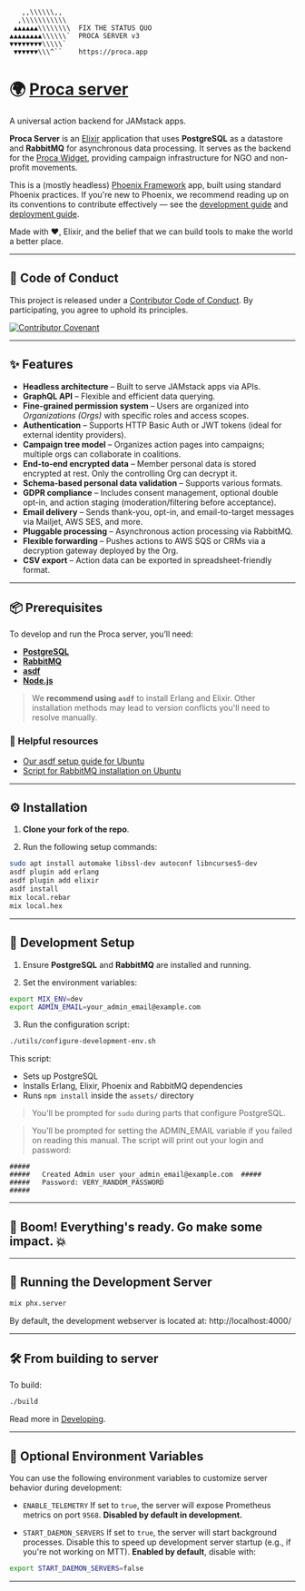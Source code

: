 ```
   ,,\\\\\\,,
  ,\\\\\\\\\\\
 ▲▲▲▲▲▲\\\\\\\\  FIX THE STATUS QUO
▲▲▲▲▲▲▲▲\\\\\\`  PROCA SERVER v3
▼▼▼▼▼▼▼▼\\\\\`
 ▼▼▼▼▼▼\\\^``    https://proca.app
```

# 🌍 [Proca server](https://docs.proca.app)

A universal action backend for JAMstack apps.

**Proca Server** is an [Elixir](https://elixir-lang.org/) application that uses **PostgreSQL** as a datastore and **RabbitMQ** for asynchronous data processing. It serves as the backend for the [Proca Widget](https://github.com/FixTheStatusQuo/proca), providing campaign infrastructure for NGO and non-profit movements.

This is a (mostly headless) [Phoenix Framework](https://www.phoenixframework.org/) app, built using standard Phoenix practices. If you're new to Phoenix, we recommend reading up on its conventions to contribute effectively — see the [development guide](https://hexdocs.pm/phoenix/up_and_running.html) and [deployment guide](https://hexdocs.pm/phoenix/deployment.html).

Made with ❤️, Elixir, and the belief that we can build tools to make the world a better place.

---

## 📢 Code of Conduct

This project is released under a [Contributor Code of Conduct](code_of_conduct.md). By participating, you agree to uphold its principles.

[![Contributor Covenant](https://img.shields.io/badge/Contributor%20Covenant-v2.0%20adopted-ff69b4.svg)](code_of_conduct.md)

---

## ✨ Features

- **Headless architecture** – Built to serve JAMstack apps via APIs.
- **GraphQL API** – Flexible and efficient data querying.
- **Fine-grained permission system** – Users are organized into _Organizations (Orgs)_ with specific roles and access scopes.
- **Authentication** – Supports HTTP Basic Auth or JWT tokens (ideal for external identity providers).
- **Campaign tree model** – Organizes action pages into campaigns; multiple orgs can collaborate in coalitions.
- **End-to-end encrypted data** – Member personal data is stored encrypted at rest. Only the controlling Org can decrypt it.
- **Schema-based personal data validation** – Supports various formats.
- **GDPR compliance** – Includes consent management, optional double opt-in, and action staging (moderation/filtering before acceptance).
- **Email delivery** – Sends thank-you, opt-in, and email-to-target messages via Mailjet, AWS SES, and more.
- **Pluggable processing** – Asynchronous action processing via RabbitMQ.
- **Flexible forwarding** – Pushes actions to AWS SQS or CRMs via a decryption gateway deployed by the Org.
- **CSV export** – Action data can be exported in spreadsheet-friendly format.

---

## 📦 Prerequisites

To develop and run the Proca server, you’ll need:

- **[PostgreSQL](https://www.postgresql.org/download/)**
- **[RabbitMQ](https://www.rabbitmq.com/download.html)**
- **[asdf](https://asdf-vm.com/guide/getting-started.html)**
- **[Node.js](https://nodejs.org/)**

> We **recommend using `asdf`** to install Erlang and Elixir. Other installation methods may lead to version conflicts you'll need to resolve manually.

### 🔗 Helpful resources

- [Our asdf setup guide for Ubuntu](./asdf.md)
- [Script for RabbitMQ installation on Ubuntu](https://www.rabbitmq.com/docs/install-debian#apt-quick-start-cloudsmith)

---

## ⚙️ Installation

1. **Clone your fork of the repo**.

2. Run the following setup commands:

```bash
sudo apt install automake libssl-dev autoconf libncurses5-dev
asdf plugin add erlang
asdf plugin add elixir
asdf install
mix local.rebar
mix local.hex
```

---

## 🧪 Development Setup

1. Ensure **PostgreSQL** and **RabbitMQ** are installed and running.

2. Set the environment variables:

```bash
export MIX_ENV=dev
export ADMIN_EMAIL=your_admin_email@example.com
```

3. Run the configuration script:

```bash
./utils/configure-development-env.sh
```

This script:

- Sets up PostgreSQL
- Installs Erlang, Elixir, Phoenix and RabbitMQ dependencies
- Runs `npm install` inside the `assets/` directory

> You'll be prompted for `sudo` during parts that configure PostgreSQL.

> You'll be prompted for setting the ADMIN_EMAIL variable if you failed on reading this manual.
> The script will print out your login and password:

```
#####
#####   Created Admin user your_admin_email@example.com  #####
#####   Password: VERY_RANDOM_PASSWORD
#####
```

---

## 🥳 Boom! Everything's ready. Go make some impact. 💥

---

## 🚀 Running the Development Server

```bash
mix phx.server
```

By default, the development webserver is located at:
http://localhost:4000/

---

## 🛠️ From building to server

To build:

```bash
./build
```

Read more in [Developing](guides/Developing).

---

## 🧰 Optional Environment Variables

You can use the following environment variables to customize server behavior during development:

- `ENABLE_TELEMETRY`
  If set to `true`, the server will expose Prometheus metrics on port `9568`.
  **Disabled by default in development.**

- `START_DAEMON_SERVERS`
  If set to `true`, the server will start background processes.
  Disable this to speed up development server startup (e.g., if you're not working on MTT).
  **Enabled by default**, disable with:

```bash
export START_DAEMON_SERVERS=false
```

---

